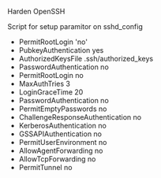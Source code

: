 Harden OpenSSH 

Script for setup paramitor on sshd_config

- PermitRootLogin 'no' 
- PubkeyAuthentication yes
- AuthorizedKeysFile .ssh/authorized_keys
- PasswordAuthentication no
- PermitRootLogin no
- MaxAuthTries 3
- LoginGraceTime 20
- PasswordAuthentication no
- PermitEmptyPasswords no
- ChallengeResponseAuthentication no
- KerberosAuthentication no
- GSSAPIAuthentication no
- PermitUserEnvironment no
- AllowAgentForwarding no
- AllowTcpForwarding no
- PermitTunnel no


